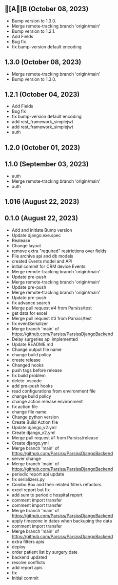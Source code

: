 ## [A[B (October 08, 2023)
  - Bump version to 1.3.0.
  - Merge remote-tracking branch 'origin/main'
  - Bump version to 1.2.1.
  - Add Fields
  - Bug fix
  - fix bump-version default encoding

## 1.3.0 (October 08, 2023)
  - Merge remote-tracking branch 'origin/main'
  - Bump version to 1.3.0.

## 1.2.1 (October 04, 2023)
  - Add Fields
  - Bug fix
  - fix bump-version default encoding
  - add rest_framework_simplejwt
  - add rest_framework_simplejwt
  - auth

## 1.2.0 (October 01, 2023)


## 1.1.0 (September 03, 2023)
  - auth
  - Merge remote-tracking branch 'origin/main'
  - auth

## 1.016 (August 22, 2023)


## 0.1.0 (August 22, 2023)
  - Add and initiate Bump version
  - Update django.exe.spec
  - Realease
  - Change layout
  - remove extra "required" restrictions over fields
  - File archive api and db models
  - created Events model and API
  - initial commit for CRM device Events
  - Merge remote-tracking branch 'origin/main'
  - Update pre-push
  - Merge remote-tracking branch 'origin/main'
  - Update pre-push
  - Merge remote-tracking branch 'origin/main'
  - Update pre-push
  - fix advance search
  - Merge pull request #4 from Parsiss/test
  - get data for excel
  - Merge pull request #3 from Parsiss/test
  - fix eventSerializer
  - Merge branch 'main' of https://github.com/Parsiss/ParsissDjangoBackend
  - Delay surgeries api implemented
  - Update README.md
  - Change output file name
  - change build policy
  - create release
  - Changed hooks
  - push tags before release
  - fix build problem
  - delete .vscode
  - add pre-push hooks
  - read configurations from environment file
  - change build policy
  - change action release environment
  - fix action file
  - change file name
  - Change python version
  - Create Build Action file
  - Update django_v2.yml
  - Create django_v2.yml
  - Merge pull request #1 from Parsiss/release
  - Create django.yml
  - Merge branch 'main' of https://github.com/Parsiss/ParsissDjangoBackend
  - server change
  - Merge branch 'main' of https://github.com/Parsiss/ParsissDjangoBackend
  - periodic report api update
  - fix serializers.py
  - Combo Box and their related filters refactors
  - excel report but fix
  - add sum to periodic hospital report
  - comment import transfer
  - comment import transfer
  - Merge branch 'main' of https://github.com/Parsiss/ParsissDjangoBackend
  - apply timezone in dates when backuping the data
  - comment import transfer
  - Merge branch 'main' of https://github.com/Parsiss/ParsissDjangoBackend
  - extra filters apis
  - deploy
  - order patient list by surgery date
  - backend updated
  - resolve conflicts
  - add report apis
  - fix
  - Initial commit

